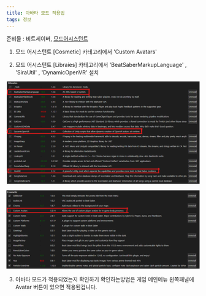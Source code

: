 ```yaml
---
title: 아바타 모드 적용법
tags: 정보
---
```


준비물 : 비트세이버, [모드어시스턴트](https://github.com/Assistant/ModAssistant/releases)  

1. 모드 어시스턴트 [Cosmetic] 카테고리에서 'Custom Avatars'

2. 모드 어시스턴트 [Libraies] 카테고리에서 'BeatSaberMarkupLanguage' , 'SiraUtil' , 'DynamicOpenVR'  설치

![](/img/information/av1611.png)


![](/img/information/av1613.png)

3. 아바타 모드가 적용되었는지 확인하기
확인하는방법은 게임 메인메뉴 왼쪽패널에 Avatar 버튼이 있으면 적용된겁니다.